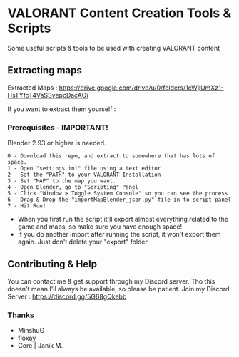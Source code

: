 # VALORANT Content Creation Tools & Scripts

Some useful scripts & tools to be used with creating VALORANT content

## Extracting maps

Extracted Maps : https://drive.google.com/drive/u/0/folders/1cWjlUmXz1-HsTYfoT4VaSSvepcDacAOi

If you want to extract them yourself :

### Prerequisites - IMPORTANT!

Blender 2.93 or higher is needed.

    0 - Download this repo, and extract to somewhere that has lots of space.
    1 - Open "settings.ini" file using a text editor
    2 - Set the "PATH" to your VALORANT Installation
    3 - Set "MAP" to the map you want.
    4 - Open Blender, go to "Scripting" Panel
    5 - Click "Window > Toggle System Console" so you can see the process
    6 - Drag & Drop the "importMapBlender_json.py" file in to script panel
    7 - Hit Run!

- When you first run the script it'll export almost everything related to the game and maps, so make sure you have enough space!
- If you do another import after running the script, it won't export them again. Just don't delete your "export" folder.

## Contributing & Help

You can contact me & get support through my Discord server. Tho this doesn't mean I'll always be available, so please be patient.
Join my Discord Server : https://discord.gg/5G68gQkebb

### Thanks

- MinshuG
- floxay
- Core | Janik M.

